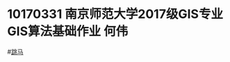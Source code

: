 10170331 南京师范大学2017级GIS专业GIS算法基础作业  何伟
====================================================
#[跳马](http://shiziru/shiziru.github.io/跳马.html)
